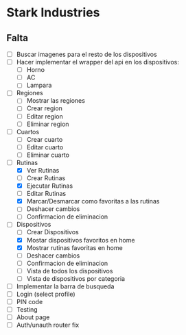 # Stark Industries

## Falta

- [ ] Buscar imagenes para el resto de los dispositivos
- [ ] Hacer implementar el wrapper del api en los dispositivos:
  - [ ] Horno
  - [ ] AC
  - [ ] Lampara
- [ ] Regiones
  - [ ] Mostrar las regiones
  - [ ] Crear region
  - [ ] Editar region
  - [ ] Eliminar region
- [ ] Cuartos
  - [ ] Crear cuarto
  - [ ] Editar cuarto
  - [ ] Eliminar cuarto
- [ ] Rutinas
  - [x] Ver Rutinas
  - [ ] Crear Rutinas
  - [x] Ejecutar Rutinas
  - [ ] Editar Rutinas
  - [x] Marcar/Desmarcar como favoritas a las rutinas
  - [ ] Deshacer cambios
  - [ ] Confirmacion de eliminacion
- [ ] Dispositivos
  - [ ] Crear Dispositivos
  - [x] Mostar dispositivos favoritos en home
  - [x] Mostrar rutinas favoritas en home
  - [ ] Deshacer cambios
  - [ ] Confirmacion de eliminacion
  - [ ] Vista de todos los dispositivos
  - [ ] Vista de dispositivos por categoria
- [ ] Implementar la barra de busqueda
- [ ] Login (select profile)
- [ ] PIN code
- [ ] Testing
- [ ] About page
- [ ] Auth/unauth router fix
